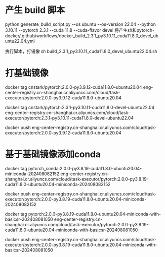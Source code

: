 # 产生 build 脚本

python generate_build_script.py --os ubuntu --os-version 22.04 --python 3.10.11 --pytorch 2.3.1 --cuda 11.8 --cuda-flavor devel
将产生sh和pytorch-docker/.github/workflows/docker_build_2.3.1_py3.10.11_cuda11.8.0_devel_ubuntu22.04.yml

执行脚本，打镜像
sh build_2.3.1_py3.10.11_cuda11.8.0_devel_ubuntu22.04.sh

# 打基础镜像

docker tag cnstark/pytorch:2.0.0-py3.9.12-cuda11.8.0-ubuntu20.04 eng-center-registry.cn-shanghai.cr.aliyuncs.com/cloud/task-executor/pytorch:2.0.0-py3.9.12-cuda11.8.0-ubuntu20.04

docker tag cnstark/pytorch:2.3.1-py3.10.11-cuda11.8.0-devel-ubuntu22.04  eng-center-registry.cn-shanghai.cr.aliyuncs.com/cloud/task-executor/pytorch:2.3.1-py3.10.11-cuda11.8.0-devel-ubuntu22.04

docker push eng-center-registry.cn-shanghai.cr.aliyuncs.com/cloud/task-executor/pytorch:2.0.0-py3.9.12-cuda11.8.0-ubuntu20.04

# 基于基础镜像添加conda

docker tag pytorch_conda:2.0.0-py3.8.19-cuda11.8.0-ubuntu20.04-miniconda-202408082152   eng-center-registry.cn-shanghai.cr.aliyuncs.com/cloud/task-executor/pytorch:2.0.0-py3.8.19-cuda11.8.0-ubuntu20.04-miniconda-202408082152

docker push eng-center-registry.cn-shanghai.cr.aliyuncs.com/cloud/task-executor/pytorch:2.0.0-py3.8.19-cuda11.8.0-ubuntu20.04-miniconda-202408082152

docker tag pytorch:2.0.0-py3.8.19-cuda11.8.0-ubuntu20.04-miniconda-with-basicsr-202408081050 eng-center-registry.cn-shanghai.cr.aliyuncs.com/cloud/task-executor/pytorch:2.0.0-py3.8.19-cuda11.8.0-ubuntu20.04-miniconda-with-basicsr-202408081050

docker push eng-center-registry.cn-shanghai.cr.aliyuncs.com/cloud/task-executor/pytorch:2.0.0-py3.8.19-cuda11.8.0-ubuntu20.04-miniconda-with-basicsr-202408081050
